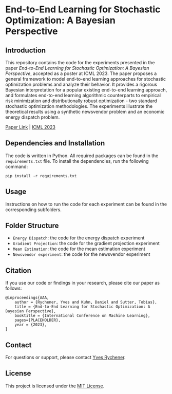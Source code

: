 # End-to-End Learning for Stochastic Optimization: A Bayesian Perspective

## Introduction
This repository contains the code for the experiments presented in the paper _End-to-End Learning for Stochastic Optimization: A Bayesian Perspective_, accepted as a poster at ICML 2023. The paper proposes a general framework to model end-to-end learning approaches for stochastic optimization problems and analyze their behavior. It provides a rigorous Bayesian interpretation for a popular existing end-to-end learning approach, and formulates end-to-end learning algorithmic counterparts to empirical risk minimization and distributionally robust optimization - two standard stochastic optimization methodologies. The experiments illustrate the theoretical results using a synthetic newsvendor problem and an economic energy dispatch problem.

[Paper Link](PLACEHOLDER) | [ICML 2023](https://icml.cc)

## Dependencies and Installation
The code is written in Python. All required packages can be found in the `requirements.txt` file. To install the dependencies, run the following command:

```
pip install -r requirements.txt
```


## Usage
Instructions on how to run the code for each experiment can be found in the corresponding subfolders.

## Folder Structure
- `Energy Dispatch`: the code for the energy dispatch experiment
- `Gradient Projection`: the code for the gradient projection experiment
- `Mean Estimation`: the code for the mean estimation experiment
- `Newsvendor experiment`: the code for the newsvendor experiment

## Citation
If you use our code or findings in your research, please cite our paper as follows:

```
@inproceedings{AAA,
    author = {Rychener, Yves and Kuhn, Daniel and Sutter, Tobias},
    title = {End-to-End Learning for Stochastic Optimization: A Bayesian Perspective},
    booktitle = {International Conference on Machine Learning},
    pages={PLACEHOLDER},
    year = {2023},
}
```

## Contact
For questions or support, please contact [Yves Rychener](mailto:yves.rychener@epfl.ch).

## License
This project is licensed under the [MIT License](LICENSE).
